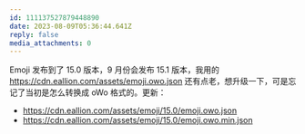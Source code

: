 ```yaml
---
id: 111137527879448890
date: 2023-08-09T05:36:44.641Z
reply: false
media_attachments: 0
---
```


Emoji 发布到了 15.0 版本，9 月份会发布 15.1 版本，我用的 https://cdn.eallion.com/assets/emoji.owo.json 还有点老，想升级一下，可是忘记了当初是怎么转换成 oWo 格式的。更新：

  * https://cdn.eallion.com/assets/emoji/15.0/emoji.owo.json 
  * https://cdn.eallion.com/assets/emoji/15.0/emoji.owo.min.json 



